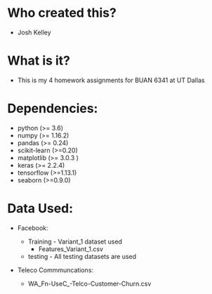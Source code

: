 # Who created this?
 - Josh Kelley


# What is it?
- This is my 4 homework assignments for BUAN 6341 at UT Dallas


# Dependencies:
- python (>= 3.6)
- numpy (>= 1.16.2)
- pandas (>= 0.24)
- scikit-learn (>=0.20) 
- matplotlib (>= 3.0.3 )
- keras (>= 2.2.4)
- tensorflow (>=1.13.1)
- seaborn (>=0.9.0)



# Data Used:
 - Facebook:
     - Training - Variant_1 dataset used
          - Features_Variant_1.csv
     - testing - All testing datasets are used
     
 - Teleco Commmuncations:
     - WA_Fn-UseC_-Telco-Customer-Churn.csv
     
